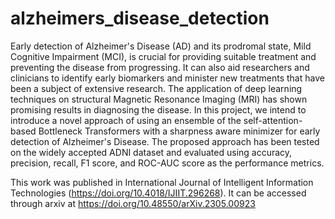 # alzheimers_disease_detection

Early detection of Alzheimer's Disease (AD) and its prodromal state, Mild Cognitive Impairment (MCI), is crucial for providing suitable treatment and preventing the disease from progressing. It can also aid researchers and clinicians to identify early biomarkers and minister new treatments that have been a subject of extensive research. The application of deep learning techniques on structural Magnetic Resonance Imaging (MRI) has shown promising results in diagnosing the disease. In this project, we intend to introduce a novel approach of using an ensemble of the self-attention-based Bottleneck Transformers with a sharpness aware minimizer for early detection of Alzheimer's Disease. The proposed approach has been tested on the widely accepted ADNI dataset and evaluated using accuracy, precision, recall, F1 score, and ROC-AUC score as the performance metrics.

This work was published in International Journal of Intelligent Information Technologies (https://doi.org/10.4018/IJIIT.296268).
It can be accessed through arxiv at https://doi.org/10.48550/arXiv.2305.00923
